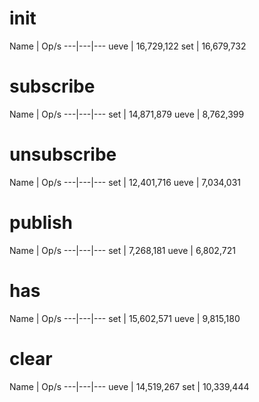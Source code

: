 # init

Name | Op/s
---|---|---
ueve | 16,729,122
set | 16,679,732

# subscribe

Name | Op/s
---|---|---
set | 14,871,879
ueve | 8,762,399

# unsubscribe

Name | Op/s
---|---|---
set | 12,401,716
ueve | 7,034,031

# publish

Name | Op/s
---|---|---
set | 7,268,181
ueve | 6,802,721

# has

Name | Op/s
---|---|---
set | 15,602,571
ueve | 9,815,180

# clear

Name | Op/s
---|---|---
ueve | 14,519,267
set | 10,339,444

